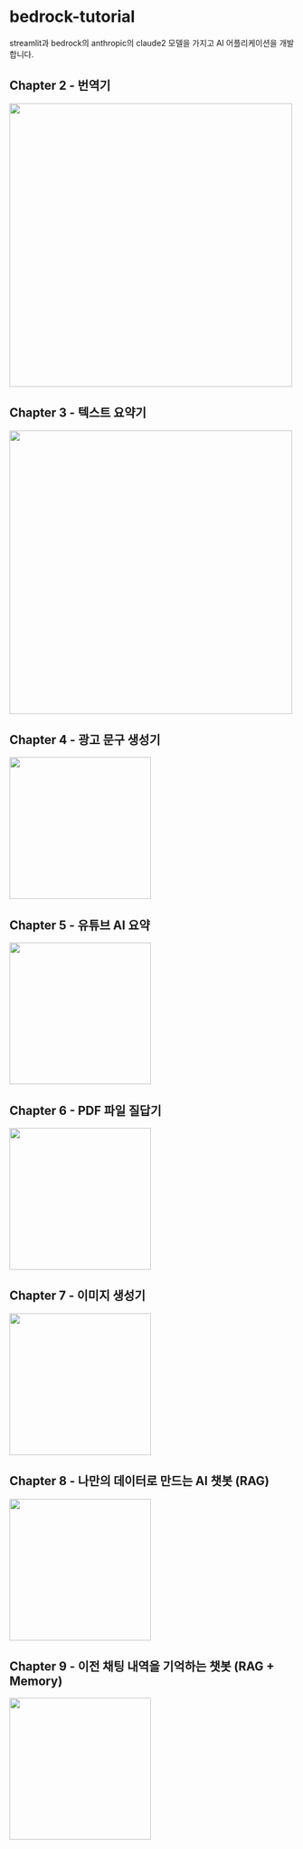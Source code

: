 # bedrock-tutorial
streamlit과 bedrock의 anthropic의 claude2 모델을 가지고 AI 어플리케이션을 개발합니다.

## Chapter 2 - 번역기
<img src="https://wikidocs.net/images/page/215361/%EC%BA%A1%EC%B2%98.PNG" width="500">

## Chapter 3 - 텍스트 요약기
<img src="https://wikidocs.net/images/page/215361/summarize.PNG" width="500">

## Chapter 4 - 광고 문구 생성기
<img src="https://wikidocs.net/images/page/37127/%ED%91%9C%EC%A7%80.png" width="250">

## Chapter 5 - 유튜브 AI 요약
<img src="https://wikidocs.net/images/page/37127/%ED%91%9C%EC%A7%80.png" width="250">

## Chapter 6 - PDF 파일 질답기
<img src="https://wikidocs.net/images/page/37127/%ED%91%9C%EC%A7%80.png" width="250">

## Chapter 7 - 이미지 생성기
<img src="https://wikidocs.net/images/page/37127/%ED%91%9C%EC%A7%80.png" width="250">

## Chapter 8 - 나만의 데이터로 만드는 AI 챗봇 (RAG)
<img src="https://wikidocs.net/images/page/37127/%ED%91%9C%EC%A7%80.png" width="250">

## Chapter 9 - 이전 채팅 내역을 기억하는 챗봇 (RAG + Memory)
<img src="https://wikidocs.net/images/page/37127/%ED%91%9C%EC%A7%80.png" width="250">
